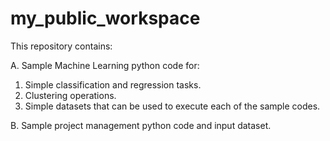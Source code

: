 # my_public_workspace
This repository contains:

A. Sample Machine Learning python code for:
  1. Simple classification and regression tasks.
  2. Clustering operations.
  3. Simple datasets that can be used to execute each of the sample codes.

B. Sample project management python code and input dataset.
